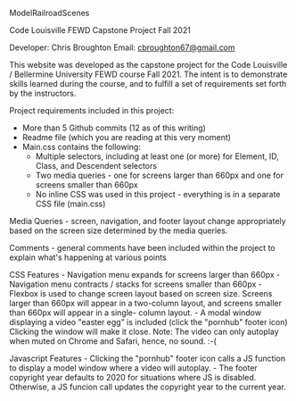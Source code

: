 ModelRailroadScenes

Code Louisville FEWD Capstone Project Fall 2021

Developer: Chris Broughton Email: cbroughton67@gmail.com

This website was developed as the capstone project for the Code Louisville / Bellermine University FEWD course Fall 2021. The intent is to demonstrate skills learned during the course, and to fulfill a set of requirements set forth by the instructors.

Project requirements included in this project: 

- More than 5 Github commits (12 as of this writing)
- Readme file (which you are reading at this very moment)
- Main.css contains the following:
    - Multiple selectors, including at least one (or more) for Element, ID, Class, and Descendent selectors
    - Two media queries - one for screens larger than 660px and one for screens smaller than 660px
    - No inline CSS was used in this project - everything is in a separate CSS file (main.css)

Media Queries - screen, navigation, and footer layout change appropriately based on the screen size determined by the media queries. 

Comments - general comments have been included within the project to explain what's happening at various points

CSS Features
    - Navigation menu expands for screens larger than 660px
    - Navigation menu contracts / stacks for screens smaller than 660px
    - Flexbox is used to change screen layout based on screen size. Screens larger than 660px
      will appear in a two-column layout, and screens smaller than 660px will appear in a single-
      column layout. 
    - A modal window displaying a video "easter egg" is included (click the "pornhub" footer icon)
      Clicking the window will make it close. Note: The video can only autoplay when muted on Chrome
      and Safari, hence, no sound. :-(

Javascript Features
    - Clicking the "pornhub" footer icon calls a JS function to display a model window where a video will
      autoplay.
    - The footer copyright year defaults to 2020 for situations where JS is disabled. Otherwise, a JS
      funcion call updates the copyright year to the current year. 

